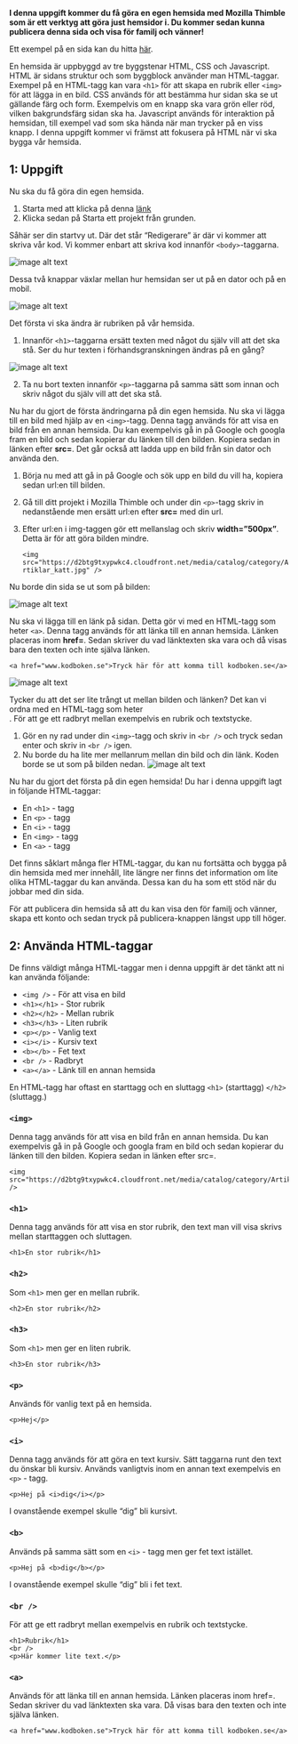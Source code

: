 **I denna uppgift kommer du få göra en egen hemsida med Mozilla Thimble som är ett verktyg att göra just hemsidor i.  Du kommer sedan kunna publicera denna sida och visa för familj och vänner!**

Ett exempel på en sida kan du hitta [här](https://thimbleprojects.org/christoffer/408964/ "Exempeluppgift").

En hemsida är uppbyggd av tre byggstenar HTML, CSS och Javascript. HTML är sidans struktur och som byggblock använder man HTML-taggar. Exempel på en HTML-tagg kan vara ```<h1>``` för att skapa en rubrik eller ```<img>``` för att lägga in en bild. CSS används för att bestämma hur sidan ska se ut gällande färg och form. Exempelvis om en knapp ska vara grön eller röd, vilken bakgrundsfärg sidan ska ha. Javascript används för interaktion på hemsidan, till exempel vad som ska hända när man trycker på en viss knapp. I denna uppgift kommer vi främst att fokusera på HTML när vi ska bygga vår hemsida.

## 1:  Uppgift

Nu ska du få göra din egen hemsida. 


1. Starta med att klicka på denna [länk](https://thimble.mozilla.org/sv-SE/) 
2. Klicka sedan på Starta ett projekt från grunden.

Såhär ser din startvy ut. Där det står “Redigerare” är där vi kommer att skriva vår kod. Vi kommer enbart att skriva kod innanför ```<body>```-taggarna.

![image alt text](uppgift-start.png)

Dessa två knappar växlar mellan hur hemsidan ser ut på en dator och på en mobil.

![image alt text](mozilla-thimble-desktop-mobile.png)

Det första vi ska ändra är rubriken på vår hemsida. 

1. Innanför ```<h1>```-taggarna ersätt texten med något du själv vill att det ska stå. Ser du hur texten i förhandsgranskningen ändras på en gång?

![image alt text](uppgift-h1-tagg.png)

2.  Ta nu bort texten innanför ```<p>```-taggarna på samma sätt som innan och skriv något du själv vill att det ska stå.

Nu har du gjort de första ändringarna på din egen hemsida. Nu ska vi lägga till en bild med hjälp av en ```<img>```-tagg. Denna tagg används för att visa en bild från en annan hemsida. Du kan exempelvis gå in på Google och googla fram en bild och sedan kopierar du länken till den bilden. Kopiera sedan in länken efter **src=**.  Det går också att ladda upp en bild från sin dator och använda den. 


1. Börja nu med att gå in på Google och sök upp en bild du vill ha, kopiera sedan url:en till bilden. 
2. Gå till ditt projekt i Mozilla Thimble och under din ```<p>```-tagg skriv in nedanstående men ersätt url:en efter **src=** med din url.
3. Efter url:en i img-taggen gör ett mellanslag och skriv **width=”500px”**. Detta är för att göra bilden mindre.

    ```<img src="https://d2btg9txypwkc4.cloudfront.net/media/catalog/category/Artiklar_katt.jpg" />```

Nu borde din sida se ut som på bilden:

![image alt text](uppgift-img-tagg.png)

Nu ska vi lägga till en länk på sidan. Detta gör vi med en HTML-tagg som heter ```<a>```.
Denna tagg används för att länka till en annan hemsida. Länken placeras inom **href=**. Sedan skriver du vad länktexten ska vara och då visas bara den texten och inte själva länken.

    <a href="www.kodboken.se">Tryck här för att komma till kodboken.se</a>


![image alt text](uppgift-a-tagg.png)

Tycker du att det ser lite trångt ut mellan bilden och länken? Det kan vi ordna med en HTML-tagg som heter <br />.  För att ge ett radbryt mellan exempelvis en rubrik och textstycke.

1. Gör en ny rad under din ```<img>```-tagg och skriv in ```<br />```  och tryck sedan enter och skriv in ```<br />``` igen.
2. Nu borde du ha lite mer mellanrum mellan din bild och din länk. Koden borde se ut som på bilden nedan.
![image alt text](uppgift-br-tagg.png)


Nu har du gjort det första på din egen hemsida! Du har i denna uppgift lagt in följande HTML-taggar:

- En ```<h1>``` - tagg
- En ```<p>``` - tagg
- En ```<i>``` - tagg
- En ```<img>``` - tagg
- En ```<a>``` - tagg

Det finns såklart många fler HTML-taggar, du kan nu fortsätta och bygga på din hemsida med mer innehåll, lite längre ner finns det information om lite olika HTML-taggar du kan använda. Dessa kan du ha som ett stöd när du jobbar med din sida.

För att publicera din hemsida så att du kan visa den för familj och vänner, skapa ett konto och sedan tryck på publicera-knappen längst upp till höger.

## 2: Använda HTML-taggar

De finns väldigt många HTML-taggar men i denna uppgift är det tänkt att ni kan använda följande:


- ```<img />``` - För att visa en bild
- ```<h1></h1>``` - Stor rubrik
- ```<h2></h2>``` - Mellan rubrik
- ```<h3></h3>``` - Liten rubrik
- ```<p></p>``` - Vanlig text
- ```<i></i>``` - Kursiv text
- ```<b></b>``` - Fet text
- ```<br />``` - Radbryt
- ```<a></a>``` - Länk till en annan hemsida

En HTML-tagg har oftast en starttagg och en sluttagg ```<h1>``` (starttagg) ```</h2>```(sluttagg.)

### ```<img>```

Denna tagg används för att visa en bild från en annan hemsida. Du kan exempelvis gå in på Google och googla fram en bild och sedan kopierar du länken till den bilden. Kopiera sedan in länken efter src=.

    <img src="https://d2btg9txypwkc4.cloudfront.net/media/catalog/category/Artiklar_katt.jpg" />
### ```<h1>```

Denna tagg används för att visa en stor rubrik, den text man vill visa skrivs mellan starttaggen och sluttagen.

    <h1>En stor rubrik</h1>
### ```<h2>```

Som ```<h1>``` men ger en mellan rubrik.

    <h2>En stor rubrik</h2>

### ```<h3>```

Som ```<h1>``` men ger en liten rubrik.

    <h3>En stor rubrik</h3>
### ```<p>```

Används för vanlig text på en hemsida.

    <p>Hej</p>
### ```<i>```

Denna tagg används för att göra en text kursiv. Sätt taggarna runt den text du önskar bli kursiv. Används vanligtvis inom en annan text exempelvis en ```<p>``` - tagg.

    <p>Hej på <i>dig</i></p>

I ovanstående exempel skulle “dig” bli kursivt.

### ```<b>```

Används på samma sätt som en ```<i>``` - tagg men ger fet text istället.

    <p>Hej på <b>dig</b></p>

I ovanstående exempel skulle “dig” bli i fet text.

### ```<br />```

För att ge ett radbryt mellan exempelvis en rubrik och textstycke.

    <h1>Rubrik</h1>
    <br />
    <p>Här kommer lite text.</p>

### ```<a>```

Används för att länka till en annan hemsida. Länken placeras inom href=. Sedan skriver du vad länktexten ska vara. Då visas bara den texten och inte själva länken.

    <a href="www.kodboken.se">Tryck här för att komma till kodboken.se</a>
